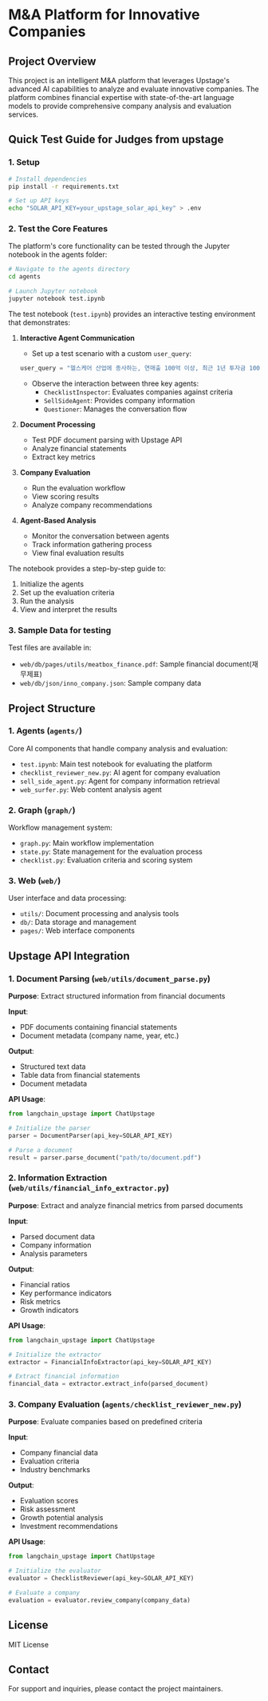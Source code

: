 # M&A Platform for Innovative Companies

## Project Overview
This project is an intelligent M&A platform that leverages Upstage's advanced AI capabilities to analyze and evaluate innovative companies. The platform combines financial expertise with state-of-the-art language models to provide comprehensive company analysis and evaluation services.

## Quick Test Guide for Judges from upstage

### 1. Setup
```bash
# Install dependencies
pip install -r requirements.txt

# Set up API keys
echo "SOLAR_API_KEY=your_upstage_solar_api_key" > .env
```

### 2. Test the Core Features
The platform's core functionality can be tested through the Jupyter notebook in the agents folder:

```bash
# Navigate to the agents directory
cd agents

# Launch Jupyter notebook
jupyter notebook test.ipynb
```

The test notebook (`test.ipynb`) provides an interactive testing environment that demonstrates:

1. **Interactive Agent Communication**
   - Set up a test scenario with a custom `user_query`:
   ```python
   user_query = "헬스케어 산업에 종사하는, 연매출 100억 이상, 최근 1년 투자금 100억 이상, 작년 성장률 25% 이상, 영업이익률 10% 이상인 기업을 찾고 있습니다."
   ```
   - Observe the interaction between three key agents:
     - `ChecklistInspector`: Evaluates companies against criteria
     - `SellSideAgent`: Provides company information
     - `Questioner`: Manages the conversation flow

2. **Document Processing**
   - Test PDF document parsing with Upstage API
   - Analyze financial statements
   - Extract key metrics

3. **Company Evaluation**
   - Run the evaluation workflow
   - View scoring results
   - Analyze company recommendations

4. **Agent-Based Analysis**
   - Monitor the conversation between agents
   - Track information gathering process
   - View final evaluation results

The notebook provides a step-by-step guide to:
1. Initialize the agents
2. Set up the evaluation criteria
3. Run the analysis
4. View and interpret the results

### 3. Sample Data for testing
Test files are available in:
- `web/db/pages/utils/meatbox_finance.pdf`: Sample financial document(재무제표)
- `web/db/json/inno_company.json`: Sample company data

## Project Structure

### 1. Agents (`agents/`)
Core AI components that handle company analysis and evaluation:
- `test.ipynb`: Main test notebook for evaluating the platform
- `checklist_reviewer_new.py`: AI agent for company evaluation
- `sell_side_agent.py`: Agent for company information retrieval
- `web_surfer.py`: Web content analysis agent

### 2. Graph (`graph/`)
Workflow management system:
- `graph.py`: Main workflow implementation
- `state.py`: State management for the evaluation process
- `checklist.py`: Evaluation criteria and scoring system

### 3. Web (`web/`)
User interface and data processing:
- `utils/`: Document processing and analysis tools
- `db/`: Data storage and management
- `pages/`: Web interface components

## Upstage API Integration

### 1. Document Parsing (`web/utils/document_parse.py`)
**Purpose**: Extract structured information from financial documents

**Input**:
- PDF documents containing financial statements
- Document metadata (company name, year, etc.)

**Output**:
- Structured text data
- Table data from financial statements
- Document metadata

**API Usage**:
```python
from langchain_upstage import ChatUpstage

# Initialize the parser
parser = DocumentParser(api_key=SOLAR_API_KEY)

# Parse a document
result = parser.parse_document("path/to/document.pdf")
```

### 2. Information Extraction (`web/utils/financial_info_extractor.py`)
**Purpose**: Extract and analyze financial metrics from parsed documents

**Input**:
- Parsed document data
- Company information
- Analysis parameters

**Output**:
- Financial ratios
- Key performance indicators
- Risk metrics
- Growth indicators

**API Usage**:
```python
from langchain_upstage import ChatUpstage

# Initialize the extractor
extractor = FinancialInfoExtractor(api_key=SOLAR_API_KEY)

# Extract financial information
financial_data = extractor.extract_info(parsed_document)
```

### 3. Company Evaluation (`agents/checklist_reviewer_new.py`)
**Purpose**: Evaluate companies based on predefined criteria

**Input**:
- Company financial data
- Evaluation criteria
- Industry benchmarks

**Output**:
- Evaluation scores
- Risk assessment
- Growth potential analysis
- Investment recommendations

**API Usage**:
```python
from langchain_upstage import ChatUpstage

# Initialize the evaluator
evaluator = ChecklistReviewer(api_key=SOLAR_API_KEY)

# Evaluate a company
evaluation = evaluator.review_company(company_data)
```

## License
MIT License

## Contact
For support and inquiries, please contact the project maintainers.
